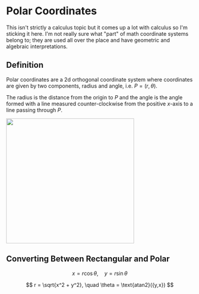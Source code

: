 # Polar Coordinates

This isn't strictly a calculus topic but it comes up a lot with calculus so I'm sticking it here. I'm not really sure what "part" of math coordinate systems belong to; they are used all over the place and have geometric and algebraic interpretations.

## Definition

Polar coordinates are a 2d orthogonal coordinate system where coordinates are given by two components, radius and angle, i.e. $P = (r,\theta).$

The radius is the distance from the origin to $P$ and the angle is the angle formed with a line measured counter-clockwise from the positive $x$-axis to a line passing through $P$. 


<img src="https://upload.wikimedia.org/wikipedia/commons/thumb/a/a5/2D_polar.svg/1024px-2D_polar.svg.png"  width="344" height="336">


## Converting Between Rectangular and Polar

$$ x = r\cos\theta, \quad y = r\sin\theta $$

$$ r = \sqrt{x^2 + y^2}, \quad \theta = \text{atan2}({y,x}) $$

